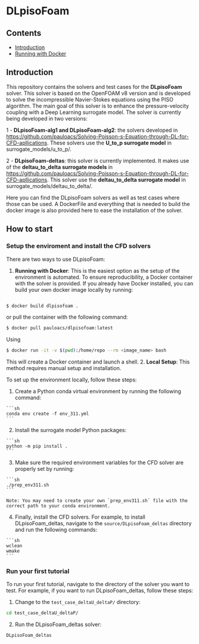 # DLpisoFoam


## Contents

- [Introduction](#introduction)
- [Running with Docker](#running-with-docker)

## Introduction

This repository contains the solvers and test cases for the **DLpisoFoam** solver. This solver is based on the OpenFOAM v8 version and is developed to solve the incompressible Navier-Stokes equations using the PISO algorithm. The main goal of this solver is to enhance the pressure-velocity coupling with a Deep Learning surrogate model. The solver is currently being developed in two versions:

1 - **DLpisoFoam-alg1 and DLpisoFoam-alg2**:
 the solvers developed in https://github.com/pauloacs/Solving-Poisson-s-Equation-through-DL-for-CFD-apllications. These solvers use the **U_to_p surrogate model** in surrogate_models/u_to_p/.

2 - **DLpisoFoam-deltas**:
  this solver is currently implemented. It makes use of the **deltau_to_delta surrogate models** in https://github.com/pauloacs/Solving-Poisson-s-Equation-through-DL-for-CFD-apllications. This solver use the **deltau_to_delta surrogate model** in surrogate_models/deltau_to_delta/. 


Here you can find the DLpisoFoam solvers as well as test cases where those can be used. A DockerFile and everything that is needed to build the docker image is also provided here to ease the installation of the solver.

## How to start

### Setup the enviroment and install the CFD solvers

There are two ways to use DLpisoFoam:

1. **Running with Docker**: This is the easiest option as the setup of the environment is automated. To ensure reproducibility, a Docker container with the solver is provided. If you already have Docker installed, you can build your own docker image locally by running:


  ```sh

  $ docker build dlpisofoam .
  ```

  or pull the container with the following command:

  ```sh
  $ docker pull pauloacs/dlpisofoam:latest
  ```

  Using

  ```sh
  $ docker run -it -v $(pwd):/home/repo --rm <image_name> bash
  ```

  This will create a Docker container and launch a shell.
2. **Local Setup**: This method requires manual setup and installation.

To set up the environment locally, follow these steps:

  1. Create a Python conda virtual environment by running the following command:

    ```sh
    conda env create -f env_311.yml
    ```

  2. Install the surrogate model Python packages:

    ```sh
    python -m pip install .
    ```

  3. Make sure the required environment variables for the CFD solver are properly set by running:

    ```sh
    ./prep_env311.sh
    ```

    Note: You may need to create your own `prep_env311.sh` file with the correct path to your conda environment.

  4. Finally, install the CFD solvers. For example, to install DLpisoFoam_deltas, navigate to the `source/DLpisoFoam_deltas` directory and run the following commands:

    ```sh
    wclean
    wmake
    ```

### Run your first tutorial

To run your first tutorial, navigate to the directory of the solver you want to test. For example, if you want to run DLpisoFoam_deltas, follow these steps:

1. Change to the `test_case_deltaU_deltaP/` directory:

  ```sh
  cd test_case_deltaU_deltaP/
  ```

2. Run the DLpisoFoam_deltas solver:

  ```sh
  DLpisoFoam_deltas
  ```
